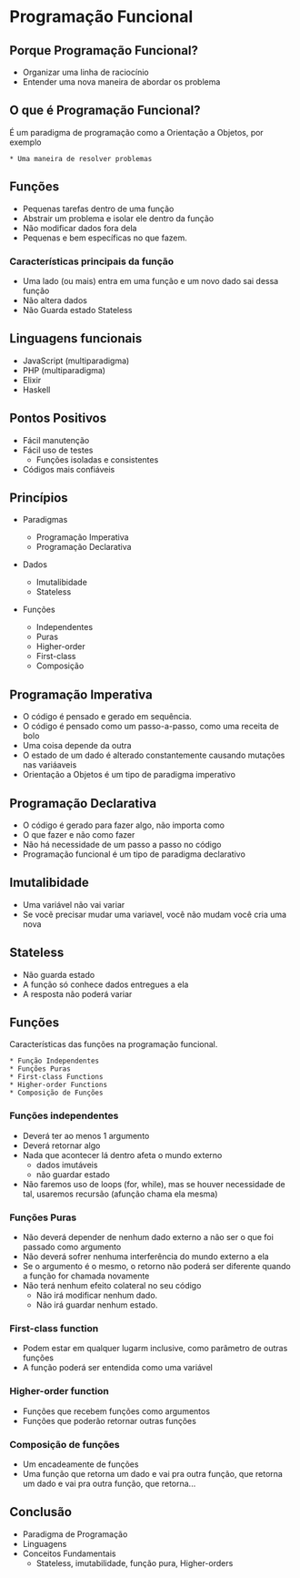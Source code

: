 # Programação Funcional


## Porque Programação Funcional?

  * Organizar uma linha de raciocínio
  * Entender uma nova maneira de abordar os problema
  
## O que é Programação Funcional?

  É um paradigma de programação como a Orientação a Objetos, por exemplo

    * Uma maneira de resolver problemas 

## Funções 
  
  * Pequenas tarefas dentro de uma função
  * Abstrair um problema e isolar ele dentro da função
  * Não modificar dados fora dela
  * Pequenas e bem específicas no que fazem.

### Características principais da função

  * Uma lado (ou mais) entra em uma função e um novo dado sai dessa função 
  * Não altera dados 
  * Não Guarda estado Stateless

## Linguagens funcionais 

  * JavaScript (multiparadigma)
  * PHP (multiparadigma)
  * Elixir
  * Haskell

## Pontos Positivos 

  * Fácil manutenção 
  * Fácil uso de testes
    * Funções isoladas e consistentes
  * Códigos mais confiáveis

## Princípios 

  * Paradigmas 
    - Programação Imperativa
    - Programação Declarativa

  * Dados 
    - Imutalibidade 
    - Stateless

  * Funções
    - Independentes
    - Puras
    - Higher-order
    - First-class
    - Composição

## Programação Imperativa

  * O código é pensado e gerado em sequência.
  * O código é pensado como um passo-a-passo, como uma receita de bolo
  * Uma coisa depende da outra
  * O estado de um dado é alterado constantemente causando mutações nas variáaveis
  * Orientação a Objetos é um tipo de paradigma imperativo

## Programação Declarativa

  * O código é gerado para fazer algo, não importa como 
  * O que fazer e não como fazer 
  * Não há necessidade de um passo a passo no código
  * Programação funcional é um tipo de paradigma declarativo 

## Imutalibidade 
  
  * Uma variável não vai variar 
  * Se vocẽ precisar mudar uma variavel, você não mudam você cria uma nova

## Stateless

  * Não guarda estado
  * A função só conhece dados entregues a ela
  * A resposta não poderá variar 

## Funções 
  Características das funções na programação funcional.

    * Função Independentes
    * Funções Puras
    * First-class Functions
    * Higher-order Functions
    * Composição de Funções

### Funções independentes 
  * Deverá ter ao menos 1 argumento 
  * Deverá retornar algo
  * Nada que acontecer lá dentro afeta o mundo externo
    * dados imutáveis
    * não guardar estado 
  * Não faremos uso de loops (for, while), mas se houver necessidade de tal, usaremos recursão (afunção chama ela mesma)

### Funções Puras

  * Não deverá depender de nenhum dado externo a não ser o que foi passado como argumento 
  * Não deverá sofrer nenhuma interferência do mundo externo a ela 
  * Se o argumento é o mesmo, o retorno não poderá ser diferente quando a função for chamada novamente
  * Não terá nenhum efeito colateral no seu código
    * Não irá modificar nenhum dado.
    * Não irá guardar nenhum estado.

### First-class function 

  * Podem estar em qualquer lugarm inclusive, como parâmetro de outras funções 
  * A função poderá ser entendida como uma variável 

### Higher-order function 

  * Funções que recebem funções como argumentos
  * Funções que poderão retornar outras funções

### Composição de funções 
  * Um encadeamente de funções 
  * Uma função que retorna um dado e vai pra outra função, que retorna um dado e vai pra outra função, que retorna...

## Conclusão 

  * Paradigma de Programação 
  * Linguagens 
  * Conceitos Fundamentais 
    * Stateless, imutabilidade, função pura, Higher-orders